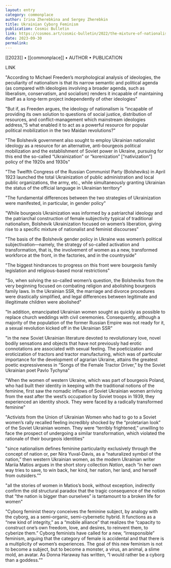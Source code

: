 ```yaml
---
layout: entry
category: commonplace
author: Irina Zherebkina and Sergey Zherebkin
title: Ukrainian Cyborg Feminism
publication: Cosmic Bulletin
link: https://cosmos.art/cosmic-bulletin/2022/the-mixture-of-nationalist-and-feminist-discourses-in-the-ukrainian-ssr-or-the-question-of-cyborg-nationalism
date: 2023-09-30
permalink:
---
```


[[2023]] • [[commonplace]] • AUTHOR • PUBLICATION

LINK

"According to Michael Freeden’s morphological analysis of ideologies, the peculiarity of nationalism is that its narrow semantic and political agenda (as compared with ideologies involving a broader agenda, such as liberalism, conservatism, and socialism) renders it incapable of maintaining itself as a long-term project independently of other ideologies"

"But if, as Freeden argues, the ideology of nationalism is “incapable of providing its own solution to questions of social justice, distribution of resources, and conflict-management which mainstream ideologies address,”5 what enabled it to act as a powerful resource for popular political mobilization in the two Maidan revolutions?"

"The Bolshevik government also sought to employ Ukrainian nationalist ideology as a resource for an alternative, anti-bourgeois political mobilization and the establishment of Soviet power in Ukraine, pursuing for this end the so-called “Ukrainization” or “korenization” [“nativization”] policy of the 1920s and 1930s"

"The Twelfth Congress of the Russian Communist Party (Bolsheviks) in April 1923 launched the total Ukrainization of public administration and local public organizations, the army, etc., while simultaneously granting Ukrainian the status of the official language in Ukrainian territory"

"The fundamental differences between the two strategies of Ukrainization were manifested, in particular, in gender policy"

"While bourgeois Ukrainization was informed by a patriarchal ideology and the patriarchal construction of female subjectivity typical of traditional nationalism, Bolshevik Ukrainization focused on women’s liberation, giving rise to a specific mixture of nationalist and feminist discourses"

"The basis of the Bolshevik gender policy in Ukraine was women’s political subjectivation—namely, the strategy of so-called activation and transformation, that is, the involvement of women as a new, transformed workforce at the front, in the factories, and in the countryside"

"The biggest hindrances to progress on this front were bourgeois family legislation and religious-based moral restrictions"

"So, when solving the so-called women’s question, the Bolsheviks from the very beginning focused on combating religion and abolishing bourgeois family laws. In the Ukrainian SSR, the marriage and divorce procedures were drastically simplified, and legal differences between legitimate and illegitimate children were abolished"

"In addition, emancipated Ukrainian women sought as quickly as possible to replace church weddings with civil ceremonies. Consequently, although a majority of the population of the former Russian Empire was not ready for it, a sexual revolution kicked off in the Ukrainian SSR"

"in the new Soviet Ukrainian literature devoted to revolutionary love, novel bodily sensations and objects that have not previously had erotic connotations are associated with sexual feeling. The poeticization and eroticization of tractors and tractor manufacturing, which was of particular importance for the development of agrarian Ukraine, attains the greatest poetic expressiveness in “Songs of the Female Tractor Driver,” by the Soviet Ukrainian poet Pavlo Tychyna"

"When the women of western Ukraine, which was part of bourgeois Poland, who had built their identity in keeping with the traditional notions of the feminine, first saw the nomadic inflows of Soviet Ukrainian women arriving from the east after the west’s occupation by Soviet troops in 1939, they experienced an identity shock. They were faced by a radically transformed feminine"

"Activists from the Union of Ukrainian Women who had to go to a Soviet women’s rally recalled feeling incredibly shocked by the “proletarian look” of the Soviet Ukrainian women. They were “terribly frightened,” unwilling to face the prospect of undergoing a similar transformation, which violated the rationale of their bourgeois identities"

"since nationalism defines feminine particularity exclusively through the concept of nation or, per Nira Yuval-Davis, as a “naturalized symbol of the nation,” then western Ukrainian women, as the modern Ukrainian writer Mariia Matios argues in the short story collection *Nation*, each “in her own way tries to save, to win back, her kind, her nation, her land, and herself from outsiders.”"

"all the stories of women in Matios’s book, without exception, indirectly confirm the old structural paradox that the tragic consequence of the notion that “the nation is bigger than ourselves” is tantamount to a broken life for women"

"Cyborg feminist theory conceives the feminine subject, by analogy with the cyborg, as a semi-organic, semi-cybernetic hybrid. It functions as a “new kind of integrity,” as a “mobile alliance” that realizes the “capacity to construct one’s own freedom, love, and desires, to reinvent them, to cyberize them.” Cyborg feminists have called for a new, “irresponsible” feminism, arguing that the category of female is accidental and that there is a multiplicity of women’s experiences. The goal of this new feminism is not to become a subject, but to become a monster, a virus, an animal, a slime mold, an avatar. As Donna Haraway has written, “I would rather be a cyborg than a goddess.”"
